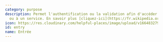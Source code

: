 ```yaml
---
category: purpose
description: Permet l'authentification ou la validation afin d'accéder à un espace
  ou à un service. En savoir plus [cliquez-ici](https://fr.wikipedia.org/wiki/Contrôle_d%27accés)
icon: https://res.cloudinary.com/helpful-places/image/upload/v1664832795/dtpr-icons/purpose/entry_ykr8r0.svg
id: entry
name: Entrée
---
```


